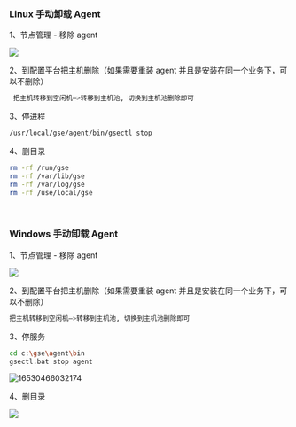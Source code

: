 ### Linux 手动卸载 Agent
1、节点管理 - 移除 agent 

![](../assets/001.png)

2、到配置平台把主机删除（如果需要重装 agent 并且是安装在同一个业务下，可以不删除）

 ```bash 
  把主机转移到空闲机—>转移到主机池, 切换到主机池删除即可 
  ``` 

3、停进程
```bash
/usr/local/gse/agent/bin/gsectl stop
```
4、删目录
```bash
rm -rf /run/gse
rm -rf /var/lib/gse
rm -rf /var/log/gse
rm -rf /use/local/gse
```
<br/>

### Windows 手动卸载 Agent

1、节点管理 - 移除 agent 

![](../assets/001.png)

2、到配置平台把主机删除（如果需要重装 agent 并且是安装在同一个业务下，可以不删除）

  ```bash 
  把主机转移到空闲机—>转移到主机池, 切换到主机池删除即可 
  ```

3、停服务
```bash
cd c:\gse\agent\bin
gsectl.bat stop agent
```

![16530466032174](../assets/16530466032174.png)



4、删目录

![](../assets/1653046582122.png)

